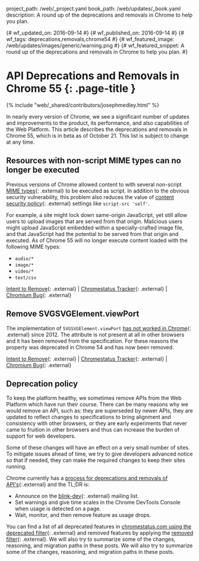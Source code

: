 project_path: /web/_project.yaml
book_path: /web/updates/_book.yaml
description: A round up of the deprecations and removals in Chrome to help you plan.

{# wf_updated_on: 2016-09-14 #}
{# wf_published_on: 2016-09-14 #}
{# wf_tags: deprecations,removals,chrome54 #}
{# wf_featured_image: /web/updates/images/generic/warning.png #}
{# wf_featured_snippet: A round up of the deprecations and removals in Chrome to help you plan. #}

# API Deprecations and Removals in Chrome 55 {: .page-title }

{% include "web/_shared/contributors/josephmedley.html" %}

In nearly every version of Chrome, we see a significant number of updates and
improvements to the product, its performance, and also capabilities of the Web
Platform. This article describes the deprecations and removals in Chrome 55,
which is in beta as of October 21. This list is subject to change at any time.

## Resources with non-script MIME types can no longer be executed

Previous versions of Chrome allowed content to with several non-script 
[MIME types](https://developer.mozilla.org/en-US/docs/Web/HTTP/Basics_of_HTTP/MIME_types){: .external}
to be executed as script. In addition to the obvious security vulnerability,
this problem also reduces the value of
[content security policy](https://developer.mozilla.org/en-US/docs/Web/Security/CSP){: .external}
settings like `script-src 'self'`.

For example, a site might lock down same-origin JavaScript, yet still allow
users to upload images that are served from that origin. Malicious users might
upload JavaScript embedded within a specially-crafted image file, and that
JavaScript had the potential to be served from that origin and executed. As of
Chrome 55 will no longer execute content loaded with the following MIME types:

* `audio/*`
* `image/*`
* `video/*`
* `text/csv` 

[Intent to Remove](https://groups.google.com/a/chromium.org/d/topic/blink-dev/AHsFvhHzh1o/discussion){: .external} &#124;
[Chromestatus Tracker](https://www.chromestatus.com/features/6031053726679040){: .external} &#124;
[Chromium Bug](https://bugs.chromium.org/p/chromium/issues/detail?id=433049){: .external}

## Remove SVGSVGElement.viewPort

The implementation of `SVGSVGElement.viewPort` [has not worked in
Chrome](https://bugs.chromium.org/p/chromium/issues/detail?id=395838){: .external}
since 2012. The attribute is not present at all in other browsers and
it has been removed from the specification. For these reasons the property was
deprecated in Chrome 54 and has now been removed.

[Intent to Remove](https://groups.google.com/a/chromium.org/d/topic/blink-dev/bFqDvZK2LVY/discussion){: .external} &#124;
[Chromestatus Tracker](https://www.chromestatus.com/feature/5686865248124928){: .external} &#124;
[Chromium Bug](https://bugs.chromium.org/p/chromium/issues/detail?id=395838){: .external}

## Deprecation policy

To keep the platform healthy, we sometimes remove APIs from the Web Platform
which have run their course. There can be many reasons why we would remove an
API, such as: they are superseded by newer APIs, they are updated to reflect
changes to specifications to bring alignment and consistency with other
browsers, or they are early experiments that never came to fruition in other
browsers and thus can increase the burden of support for web developers.

Some of these changes will have an effect on a very small number of sites. To
mitigate issues ahead of time, we try to give developers advanced notice so that
if needed, they can make the required changes to keep their sites running.

Chrome currently has a
[process for deprecations and removals of API's](http://www.chromium.org/blink#TOC-Launch-Process:-Deprecation){:.external}
and the TL;DR is:

* Announce on the
  [blink-dev](https://groups.google.com/a/chromium.org/forum/#!forum/blink-dev){: .external}
  mailing list.
* Set warnings and give time scales in the Chrome DevTools Console when usage
  is detected on a page.
* Wait, monitor, and then remove feature as usage drops.

You can find a list of all deprecated features in
[chromestatus.com using the deprecated filter](https://www.chromestatus.com/features#deprecated){: .external}
and removed features by applying the [removed filter](https://www.chromestatus.com/features#removed){: .external}.
We will also  try to summarize some of the changes, reasoning, and migration
paths in these posts. We will also try to summarize some of the changes,
reasoning, and migration paths in these posts.

